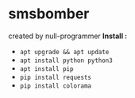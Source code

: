# smsbomber
created by null-programmer
**Install :**
- ```apt upgrade && apt update```
- ```apt install python python3```
- ```apt install pip```
- ```pip install requests```
- ```pip install colorama```

